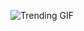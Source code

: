 ![Trending GIF](https://media2.giphy.com/media/v1.Y2lkPThiYjIxNzcydnJhanMzenhlYmVyMzgycnc3ZzdpcDN4ZDY1YzI3OTgzOGxtN203bSZlcD12MV9naWZzX3NlYXJjaCZjdD1n/SXOaBm5npU8UcTuTLk/giphy.gif)
